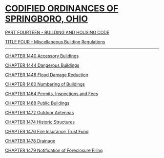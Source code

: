 [CODIFIED ORDINANCES OF SPRINGBORO, OHIO](index.html)
=====================================================

[PART FOURTEEN - BUILDING AND HOUSING CODE](561ca412.html)

[TITLE FOUR - Miscellaneous Building Regulations](5700a412.html)

* * * * *

[CHAPTER 1440 Accessory Buildings](5710a412.html)

[CHAPTER 1444 Dangerous Buildings](5727a412.html)

[CHAPTER 1448 Flood Damage Reduction](5753a412.html)

[CHAPTER 1460 Numbering of Buildings](58b1a412.html)

[CHAPTER 1464 Permits, Inspections and Fees](58d3a412.html)

[CHAPTER 1468 Public Buildings](593aa412.html)

[CHAPTER 1472 Outdoor Antennas](5950a412.html)

[CHAPTER 1474 Historic Structures](59a0a412.html)

[CHAPTER 1476 Fire Insurance Trust Fund](59b1a412.html)

[CHAPTER 1478 Drainage](59d7a412.html)

[CHAPTER 1479 Notification of Foreclosure Filing](59e5a412.html)
